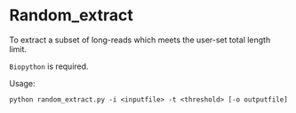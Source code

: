 # Random_extract
To extract a subset of long-reads which meets the user-set total length limit.

`Biopython` is required.

Usage: 
```
python random_extract.py -i <inputfile> -t <threshold> [-o outputfile]
```
